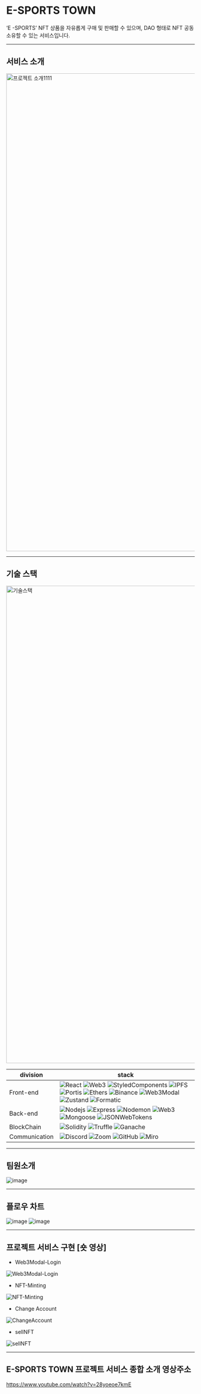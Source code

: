 # E-SPORTS TOWN

‘E -SPORTS’ NFT 상품을 자유롭게 구매 및 판매할 수 있으며, DAO 형태로 NFT 공동 소유할 수 있는 서비스입니다.

---

## 서비스 소개

<img width="1274" alt="프로젝트 소개1111" src="https://user-images.githubusercontent.com/89737377/151486174-a6ef5f96-bdbf-4b31-a6d2-3e30433be2e2.png">

---

## 기술 스택

<img width="1273" alt="기술스택" src="https://user-images.githubusercontent.com/89737377/151485939-e98bbe17-88bc-445e-a9b2-2bc554ced0ee.png">

| division      | stack                                                                                                                                                                                                                                                                                                                                                                                                                                                                                                                                                                                                                                                                                                                                                                                                |
| ------------- | ---------------------------------------------------------------------------------------------------------------------------------------------------------------------------------------------------------------------------------------------------------------------------------------------------------------------------------------------------------------------------------------------------------------------------------------------------------------------------------------------------------------------------------------------------------------------------------------------------------------------------------------------------------------------------------------------------------------------------------------------------------------------------------------------------- |
| Front-end     | ![React](https://img.shields.io/badge/React-v17.0.2-blue?logo=React) ![Web3](https://img.shields.io/badge/Web3.js-v1.6.1-orange?logo=Web3.js) ![StyledComponents](https://img.shields.io/badge/StyledComponents-v5.3.3-pink?logo=styled-components) ![IPFS](https://img.shields.io/badge/IPFS-v5.3.3-%2365C2CB?logo=IPFS) ![Portis](https://img.shields.io/badge/Portis-v4.0.6-6DB2D8?logo=Portis) ![Ethers](https://img.shields.io/badge/Ethers-v5.5.3-2535A0?logo=Ethers) ![Binance](https://img.shields.io/badge/Binance-v5.5.3-F0B90B?logo=Binance) ![Web3Modal](https://img.shields.io/badge/Web3Modal-v1.9.5-1478FD?logo=Web3Modal) ![Zustand](https://img.shields.io/badge/Zustand-v3.6.8-2758C0?logo=Zustand) ![Formatic](https://img.shields.io/badge/Formatic-v2.2.1-6851FF?logo=Formatic) |
| Back-end      | ![Nodejs](https://img.shields.io/badge/Node.js-v4.17.2-339933?logo=Node.js) ![Express](https://img.shields.io/badge/Express-v4.17.2-9cf?logo=express) ![Nodemon](https://img.shields.io/badge/Nodemon-v2.0.15-%76D04B?logo=Nodemon) ![Web3](https://img.shields.io/badge/Web3.js-v1.6.1-orange?logo=Web3.js) ![Mongoose](https://img.shields.io/badge/Mongoose-v6.1.5-%2347A248?logo=MongoDB) ![JSONWebTokens](https://img.shields.io/badge/JSONWebTokens-v8.5.1-black?logo=JSONWebTokens)                                                                                                                                                                                                                                                                                                           |
| BlockChain    | ![Solidity](https://img.shields.io/badge/Solidity-v0.5.16-darkgray?logo=Solidity) ![Truffle](https://img.shields.io/badge/Truffle-v5.4.28-74b9bc?) ![Ganache](https://img.shields.io/badge/Ganache-v2.5.4-ddac5d?logo=Ganache)                                                                                                                                                                                                                                                                                                                                                                                                                                                                                                                                                                       |
| Communication | ![Discord](https://img.shields.io/badge/Discord-v4.17.2-5865F2?logo=Discord) ![Zoom](https://img.shields.io/badge/Zoom-v4.17.2-2D8CFF?logo=Zoom) ![GitHub](https://img.shields.io/badge/GitHub-181717?logo=GitHub) ![Miro](https://img.shields.io/badge/Miro-050038?logo=Miro)                                                                                                                                                                                                                                                                                                                                                                                                                                                                                                                       |

---

## 팀원소개

![image](https://user-images.githubusercontent.com/89737377/151490025-5aa7ac67-1e89-4cbf-a98f-52eca0487179.png)

---

## 플로우 차트

![image](https://user-images.githubusercontent.com/89737377/151485305-97942509-320f-41d5-aaf0-200b46189684.png)
![image](https://user-images.githubusercontent.com/89737377/151490294-9d8a7847-6b58-4b49-982a-b8438c2cd4f4.png)

---

## 프로젝트 서비스 구현 [숏 영상]

- Web3Modal-Login

![Web3Modal-Login](https://user-images.githubusercontent.com/89737377/151683727-617af8f6-2ff3-4ba1-b4f8-53e752801413.gif)

- NFT-Minting

![NFT-Minting](https://user-images.githubusercontent.com/89737377/151683789-f345b91d-e88f-4687-9100-7b97806f24a2.gif)

- Change Account

![ChangeAccount](https://user-images.githubusercontent.com/89737377/151683960-160e75d4-d4a7-472b-b1cf-a1943efbc362.gif)

- sellNFT

![sellNFT](https://user-images.githubusercontent.com/89737377/151684063-44f3e97f-48bd-48c5-bf99-9385a0e41aeb.gif)

---

## E-SPORTS TOWN 프로젝트 서비스 종합 소개 영상주소

<https://www.youtube.com/watch?v=28yoeoe7kmE>
